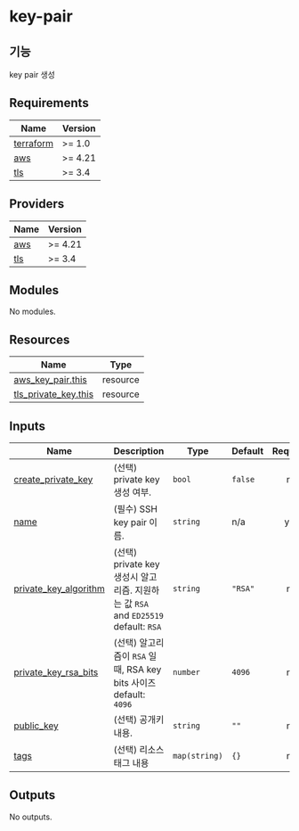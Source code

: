 # key-pair

## 기능

key pair 생성

<!-- BEGINNING OF PRE-COMMIT-TERRAFORM DOCS HOOK -->
## Requirements

| Name | Version |
|------|---------|
| <a name="requirement_terraform"></a> [terraform](#requirement\_terraform) | >= 1.0 |
| <a name="requirement_aws"></a> [aws](#requirement\_aws) | >= 4.21 |
| <a name="requirement_tls"></a> [tls](#requirement\_tls) | >= 3.4 |

## Providers

| Name | Version |
|------|---------|
| <a name="provider_aws"></a> [aws](#provider\_aws) | >= 4.21 |
| <a name="provider_tls"></a> [tls](#provider\_tls) | >= 3.4 |

## Modules

No modules.

## Resources

| Name | Type |
|------|------|
| [aws_key_pair.this](https://registry.terraform.io/providers/hashicorp/aws/latest/docs/resources/key_pair) | resource |
| [tls_private_key.this](https://registry.terraform.io/providers/hashicorp/tls/latest/docs/resources/private_key) | resource |

## Inputs

| Name | Description | Type | Default | Required |
|------|-------------|------|---------|:--------:|
| <a name="input_create_private_key"></a> [create\_private\_key](#input\_create\_private\_key) | (선택) private key 생성 여부. | `bool` | `false` | no |
| <a name="input_name"></a> [name](#input\_name) | (필수) SSH key pair 이름. | `string` | n/a | yes |
| <a name="input_private_key_algorithm"></a> [private\_key\_algorithm](#input\_private\_key\_algorithm) | (선택) private key 생성시 알고리즘. 지원하는 값 `RSA` and `ED25519` default: `RSA` | `string` | `"RSA"` | no |
| <a name="input_private_key_rsa_bits"></a> [private\_key\_rsa\_bits](#input\_private\_key\_rsa\_bits) | (선택) 알고리즘이 `RSA` 일때, RSA key bits 사이즈 default: `4096` | `number` | `4096` | no |
| <a name="input_public_key"></a> [public\_key](#input\_public\_key) | (선택) 공개키 내용. | `string` | `""` | no |
| <a name="input_tags"></a> [tags](#input\_tags) | (선택) 리소스 태그 내용 | `map(string)` | `{}` | no |

## Outputs

No outputs.
<!-- END OF PRE-COMMIT-TERRAFORM DOCS HOOK -->

